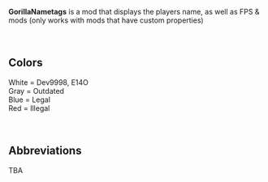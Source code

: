 **GorillaNametags** is a mod that displays the players name, as well as FPS & mods (only works with mods that have custom properties)<br>
<br>
<br>
## Colors<br>
White = Dev9998, E14O<br>
Gray = Outdated<br>
Blue = Legal<br>
Red = Illegal<br>
<br>
<br>
## Abbreviations<br>
TBA<br>
